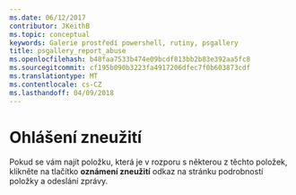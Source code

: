 ```yaml
---
ms.date: 06/12/2017
contributor: JKeithB
ms.topic: conceptual
keywords: Galerie prostředí powershell, rutiny, psgallery
title: psgallery_report_abuse
ms.openlocfilehash: b48faa7533b474e09bcdf813bb2b83e392aa5fc8
ms.sourcegitcommit: cf195b090b3223fa4917206dfec7f0b603873cdf
ms.translationtype: MT
ms.contentlocale: cs-CZ
ms.lasthandoff: 04/09/2018
---
```

# <a name="report-abuse"></a>Ohlášení zneužití

Pokud se vám najít položku, která je v rozporu s některou z těchto položek, klikněte na tlačítko **oznámení zneužití** odkaz na stránku podrobností položky a odeslání zprávy.